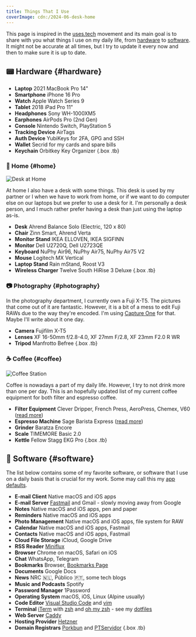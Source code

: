 ```yaml
---
title: Things That I Use
coverImage: cdn:/2024-06-desk-home
---
```


This page is inspired in the [uses.tech](https://uses.tech/) movement and its main goal is to share with you what things I use on my daily life, from [hardware](#hardware) to [software](#software). It might not be accurate at all times, but I try to update it every now and then to make sure it is up to date.

<!--more-->

## 📟 Hardware {#hardware}

- **Laptop** <span>2021 MacBook Pro 14"</span>
- **Smartphone** <span>iPhone 16 Pro</span>
- **Watch** <span>Apple Watch Series 9</span>
- **Tablet** <span>2018 iPad Pro 11"</span>
- **Headphones** <span>Sony WH-1000XM5</span>
- **Earphones** <span>AirPods Pro (2nd Gen)</span>
- **Console** <span>Nintendo Switch, PlayStation 5</span>
- **Tracking Device** <span>AirTags</span>
- **Auth Device** <span>YubiKeys for 2FA, GPG and SSH</span>
- **Wallet** <span>Secrid for my cards and spare bills</span>
- **Keychain** <span>Orbitkey Key Organizer</span>
{.box .tb}

### 🏡 Home {#home}

![Desk at Home](cdn:/2024-06-desk-home?class=fw)

At home I also have a desk with some things. This desk is used by my partner or I when we have to work from home, or if we want to do computer else on our laptops but we prefer to use a desk for it. I'm personally a desk person, and I much rather prefer having a desk than just using the laptop as-is.

- **Desk** <span>Ahrend Balance Solo (Electric, 120 x 80)</span>
- **Chair** <span>Zinn Smart, Ahrend Verta</span>
- **Monitor Stand** <span>IKEA ELLOVEN, IKEA SIGFINN</span>
- **Monitor** <span>Dell U2720Q, Dell U2723QE</span>
- **Keyboard** <span>NuPhy Air96, NuPhy Air75, NuPhy Air75 V2</span>
- **Mouse** <span>Logitech MX Vertical</span>
- **Laptop Stand** <span>Rain mStand, Roost V3</span>
- **Wireless Charger** <span>Twelve South HiRise 3 Deluxe</span>
{.box .tb}

### 📷 Photography {#photography}

In the photography department, I currently own a Fuji X-T5. The pictures that come out of it are fantastic. However, it is a bit of a mess to edit Fuji RAWs due to the way they're encoded. I'm using [Capture One](https://www.captureone.com/en) for that. Maybe I'll write about it one day.

- **Camera** <span>Fujifilm X-T5</span>
- **Lenses** <span>XF 16-50mm f/2.8-4.0, XF 27mm F/2.8, XF 23mm F2.0 R WR</span>
- **Tripod** <span>Manfrotto Befree</span>
{.box .tb}

### ☕️ Coffee {#coffee}

![Coffee Station](cdn:/2024-01-coffee-station?class=fw)

Coffee is nowadays a part of my daily life. However, I try to not drink more than one per day. This is an hopefully updated list of my current coffee equipment for both filter and espresso coffee.

- **Filter Equipment** <span>Clever Dripper, French Press, AeroPress, Chemex, V60 ([read more](/2024/01/04/current-filter-coffee-setup/))</span>
- **Espresso Machine** <span>Sage Barista Express ([read more](/2024/01/06/current-espresso-setup/))</span>
- **Grinder** <span>Baratza Encore</span>
- **Scale** <span>TIMEMORE Basic 2.0</span>
- **Kettle** <span>Fellow Stagg ‎EKG Pro</span>
{.box .tb}

## 📀 Software {#software}

The list below contains some of my favorite software, or software that I use on a daily basis that is crucial for my work. Some may call this my [app defaults](https://defaults.rknight.me/).

- **E-mail Client** <span>Native macOS and iOS apps</span>
- **E-mail Server** <span>[Fastmail](https://www.fastmail.com) and Gmail - slowly moving away from Google</span>
- **Notes** <span>Native macOS and iOS apps, pen and paper</span>
- **Reminders** <span>Native macOS and iOS apps</span>
- **Photo Management** <span>Native macOS and iOS apps, file system for RAW</span>
- **Calendar** <span>Native macOS and iOS apps, Fastmail</span>
- **Contacts** <span>Native macOS and iOS apps, Fastmail</span>
- **Cloud File Storage** <span>iCloud, Google Drive</span>
- **RSS Reader** <span>[Miniflux](https://miniflux.app/)</span>
- **Browser** <span>Chrome on macOS, Safari on iOS</span>
- **Chat** <span>WhatsApp, Telegram</span>
- **Bookmarks** <span>Browser, [Bookmarks Page](/bookmarks/)</span>
- **Documents** <span>Google Docs</span>
- **News** <span>NRC 🇳🇱, Público 🇵🇹, some tech blogs</span>
- **Music and Podcasts** <span>Spotify</span>
- **Password Manager** <span>1Password</span>
- **Operating System** <span>macOS, iOS, Linux (Alpine usually)</span>
- **Code Editor** <span>[Visual Studio Code](https://code.visualstudio.com/) and [vim](https://www.vim.org/)</span>
- **Terminal** <span>[iTerm](https://iterm2.com/) with [zsh](https://en.wikipedia.org/wiki/Z_shell) and [oh my zsh](https://ohmyz.sh/) - see my [dotfiles](https://github.com/hacdias/dotfiles)</span>
- **Web Server** <span>[Caddy](https://caddyserver.com/)</span>
- **Hosting Provider** <span>[Hetzner](https://www.hetzner.com/)</span>
- **Domain Registrars** <span>[Porkbun](https://porkbun.com) and [PTServidor](https://ptservidor.pt)</span>
{.box .tb}
